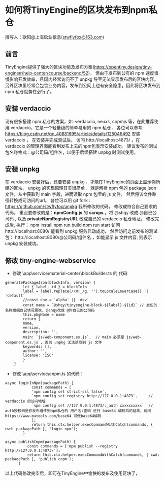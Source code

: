 # 如何将TinyEngine的区块发布到npm私仓

  撰写人：欧阳@上海启业信息(stwflyfox@163.com)


## 前言

  TinyEngine提供了强大的区块功能及发布方案(https://opentiny.design/tiny-engine#/help-center/course/backend/52)，
  但由于发布到公有的 npm 速度很慢影响开发效率，且国内经常访问不了 unpkg 导至无法显示发布后的区块内容。 
  另外区块里经常会包含业务内容，发布到公网上也有安全隐患，因此将区块发布到 npm 私仓就势在必行了。


## 安装 verdaccio

  现有很多搭建 npm 私仓的方案，如: verdaccio, neuxs, cnpmjs 等，在此推荐使用 verdaccio，它是一个轻量级的简单易用的 npm 私仓，
  各位可以参考: https://blog.csdn.net/qq_40881695/article/details/125046492 安装 verdaccio ，
  在安装并完成测试后， 访问 http://localhost:4873/ ，在 verdaccio 的管理界面能看到发布上去的npm包表示安装成功。
  建议发布的测试包名称格式：@公司码/组件名，以便于后续搭建 unpkg 时测试使用。


## 安装 unpkg

  在 verdaccio 安装好后，还要安装 unpkg ，才能在TinyEngine的页面上显示你所建的区块。 unpkg 的实现原理其实很简单，
  就是解析 npm 包的 package.json 文件，从中获取到 main 字段，进而读取 npm 包里的 js 文件， 然后将该文件路径转换成可访问的url。
  各位可以用 git fork : https://github.com/stwflyfox/unpkg 我所修改的代码， 修改成符合自己要求的代码，
  重点要修改的是：**npmConfig.js** 的 **scrops** ，将 @shqy 改成 @自已公司码 , 以及 **privateNpmRegistryURL** 改成自己的 verdaccio 私仓地址。
  修改完成后, 执行：
    npm install
    npm run build
    npm run start
  访问 http://localhost:8080/ 能看到 unpkg 服务启动成功，
  然后访问之前发布的测试包： http://localhost:8080/@公司码/组件名 ，如能显示 js 文件内容, 则表示 unpkg 安装成功。


## 修改 tiny-engine-webservice

 - 修改 \app\service\material-center\blockBuilder.ts 的 代码:
   
```
generatePackageJson(blockInfo, version) {
        let { label, id } = blockInfo
        label = label.replace(/\W|_/g, '').toLocaleLowerCase() || 'default'
        //const env = 'alpha' || 'dev'
        const name = `@shqy/tinyengine-block-${label}-${id}` // 发包的名称根据自己情况更改, @shqy改成 @你自己的公司码
        this.pkgName = name
        return {
        name,
        version,
        description: '',
        main: `js/web-component.es.js`,  // main 必须是 js/web-component.es.js , 否则 unpkg 无法读取到 js 文件
        keywords: [],
        author: '',
        license: 'ISC'
        }
    }
```

 - 修改 \app\service\cnpm.ts 的代码：
  
```
async loginInNpm(packagePath) {
            const commands = [
            'npm config set strict-ssl false',
            `npm config set registry http://127.0.0.1:4873`,     // verdaccio 的访问地址    
            `npm config set //127.0.0.1:4873/:_auth xxxxxxxxxx`  // auth授权码是你发布组件到npm私仓的 用户名:密码 进行 base64 编码后的结果，访问 https://www.matools.com/base64 可做base64编码
            ];
            return this.ctx.helper.execCommandWithCatch(commands, { cwd: packagePath }, 'login npm');
        }
```

```
async publishCnpm(packagePath) {
          const commands = ['npm publish --registry http://127.0.0.1:4873/'];
          return this.ctx.helper.execCommandWithCatch(commands, { cwd: packagePath }, 'publish cnpm');
      }
```

  以上代码修改完毕后，即可在TinyEngine中愉快的发布及使用区块了，

       
    